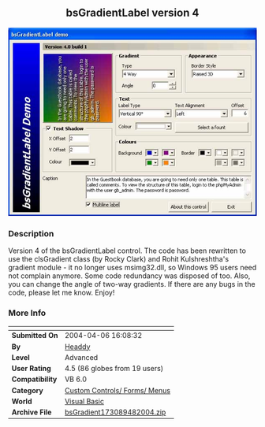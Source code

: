 ﻿<div align="center">

## bsGradientLabel version 4

<img src="PIC200446112961904.jpg">
</div>

### Description

Version 4 of the bsGradientLabel control. The code has been rewritten to use the clsGradient class (by Rocky Clark) and Rohit Kulshreshtha's gradient module - it no longer uses msimg32.dll, so Windows 95 users need not complain anymore. Some code redundancy was disposed of too. Also, you can change the angle of two-way gradients. If there are any bugs in the code, please let me know. Enjoy!
 
### More Info
 


<span>             |<span>
---                |---
**Submitted On**   |2004-04-06 16:08:32
**By**             |[Headdy](https://github.com/Planet-Source-Code/PSCIndex/blob/master/ByAuthor/headdy.md)
**Level**          |Advanced
**User Rating**    |4.5 (86 globes from 19 users)
**Compatibility**  |VB 6\.0
**Category**       |[Custom Controls/ Forms/  Menus](https://github.com/Planet-Source-Code/PSCIndex/blob/master/ByCategory/custom-controls-forms-menus__1-4.md)
**World**          |[Visual Basic](https://github.com/Planet-Source-Code/PSCIndex/blob/master/ByWorld/visual-basic.md)
**Archive File**   |[bsGradient173089482004\.zip](https://github.com/Planet-Source-Code/headdy-bsgradientlabel-version-4__1-42993/archive/master.zip)








